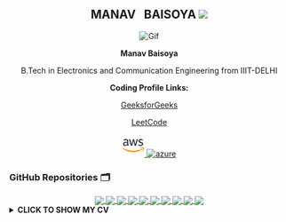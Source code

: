 <div align="center">
  <h2>MANAV &nbsp; BAISOYA <img src="https://media.giphy.com/media/hvRJCLFzcasrR4ia7z/giphy.gif" width="35px"></h2>
  <img src="https://media.tenor.com/images/d02f68f2b8785baa2e72115dec9bceed/tenor.gif" alt="Gif">

  <div align="center" width="50">
    <p><b>Manav Baisoya</b></p>
    <p>B.Tech in Electronics and Communication Engineering from IIIT-DELHI</p>
    <p><b>Coding Profile Links:</b></p>
    <p><a href="https://www.geeksforgeeks.org/user/manav_">GeeksforGeeks</a></p>
    <p><a href="https://leetcode.com/u/manav92/">LeetCode</a></p>
  </div>
</div>

<p align="center"> 
  <a href="https://aws.amazon.com" target="_blank"> 
    <img src="https://raw.githubusercontent.com/devicons/devicon/master/icons/amazonwebservices/amazonwebservices-original-wordmark.svg" alt="aws" width="40" height="40"/> 
  </a> 
  <a href="https://azure.microsoft.com/en-in/" target="_blank"> 
    <img src="https://www.vectorlogo.zone/logos/microsoft_azure/microsoft_azure-icon.svg" alt="azure" width="40" height="40"/> 
  </a>
  <!-- Add more icons as needed -->
</p>

### GitHub Repositories 🗂
<div align="center">
  <a href="https://github.com/manav-888/Translate-and-speech-text">
    <img align="center" src="https://github-readme-stats.vercel.app/api/pin/?username=manav-888&repo=Translate-and-speech-text&theme=radical" />
  </a>
  <a href="https://github.com/manav-888/QR_Code_Generator">
    <img align="center" src="https://github-readme-stats.vercel.app/api/pin/?username=manav-888&repo=QR_Code_Generator&theme=radical" />
  </a>
  <a href="https://github.com/manav-888/calculator_app_by_tkinter">
    <img align="center" src="https://github-readme-stats.vercel.app/api/pin/?username=manav-888&repo=calculator_app_by_tkinter&theme=radical" />
  </a>
  <a href="https://github.com/manav-888/Yotube-video-summarizer">
    <img align="center" src="https://github-readme-stats.vercel.app/api/pin/?username=manav-888&repo=Yotube-video-summarizer&theme=radical" />
  </a>
  <a href="https://github.com/manav-888/Nutritionist-Generative-AI-">
    <img align="center" src="https://github-readme-stats.vercel.app/api/pin/?username=manav-888&repo=Nutritionist-Generative-AI-&theme=radical" />
  </a>
  <a href="https://github.com/manav-888/ATS-RESUME-CHECKER">
    <img align="center" src="https://github-readme-stats.vercel.app/api/pin/?username=manav-888&repo=ATS-RESUME-CHECKER&theme=radical" />
  </a>
  <a href="https://github.com/manav-888/Text-to-SQL-LLM-app">
    <img align="center" src="https://github-readme-stats.vercel.app/api/pin/?username=manav-888&repo=Text-to-SQL-LLM-app&theme=radical" />
  </a>
  <a href="https://github.com/manav-888/Chat-with-Multiple-PDF-Document">
    <img align="center" src="https://github-readme-stats.vercel.app/api/pin/?username=manav-888&repo=Chat-with-Multiple-PDF-Document&theme=radical" />
  </a>
  <a href="https://github.com/manav-888/MultiLanguage-Invoice-Extractor">
    <img align="center" src="https://github-readme-stats.vercel.app/api/pin/?username=manav-888&repo=MultiLanguage-Invoice-Extractor&theme=radical" />
  </a>
  <a href="https://github.com/manav-888/Image_Model">
    <img align="center" src="https://github-readme-stats.vercel.app/api/pin/?username=manav-888&repo=Image_Model&theme=radical" />
  </a>
  
</div>


<details>

  
  <summary><b>CLICK TO SHOW MY CV</b></summary>
  <br>

  #### PROJECTS 📂
  - Home Automation
  - Barcode Generation
  - Location Guide Using RF module
  - Modelling of 3D Objects
  - Text to Speech in Python
  - Building Calculator GUI with Tkinter

  #### SKILLS 🛠
  - **Programming Languages:** Python, Java, Verilog, Matlab
  - **Tools and Technologies:** Vivado, Zedboard, Arduino, Autocad 3D, Photoshop
  - **Expertise Areas:** Data Structures, Signals & Systems, Digital Communication, Digital Circuits, Circuit Theory and Devices, Embedded Logic Design, Introduction to Engineering Design

  #### EDUCATION 🎓
  - **B.Tech in Electronics and Communication Engineering, IIIT-Delhi (2016-2020)**
  - **Senior Secondary School, DTEA Sr. Sec. School, New Delhi (2013-2015)**
  - **High School, Vidya Public School, New Delhi (2011-2013)**

  #### HOBBIES 💼
  - Video Editing, NGO (Ch. Sohan Lal Charitable Trust)
  - Logo Design

  #### CONTACT INFO 📫
  - **Phone:** 8882273337
  - **Email:** <a href="mailto:manavbaisoya92@gmail.com">manavbaisoya92@gmail.com</a>, <a href="mailto:manav16160@iiitd.ac.in">manav16160@iiitd.ac.in</a>

  <p align="center">
    <img src="https://komarev.com/ghpvc/?username=manav-888&label=Views&color=blue&style=plastic" alt="manav-888" />
  </p>
</details>


